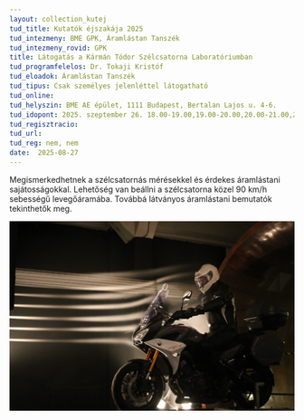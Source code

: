 ```yaml
---
layout: collection_kutej
tud_title: Kutatók éjszakája 2025
tud_intezmeny: BME GPK, Áramlástan Tanszék
tud_intezmeny_rovid: GPK
title: Látogatás a Kármán Tódor Szélcsatorna Laboratóriumban
tud_programfelelos: Dr. Tokaji Kristóf
tud_eloadok: Áramlástan Tanszék
tud_tipus: Csak személyes jelenléttel látogatható
tud_online: 
tud_helyszin: BME AE épület, 1111 Budapest, Bertalan Lajos u. 4-6.
tud_idopont: 2025. szeptember 26. 18.00-19.00,19.00-20.00,20.00-21.00,21.00-22.00
tud_regisztracio: 
tud_url: 
tud_reg: nem, nem
date:  2025-08-27
---
```


Megismerkedhetnek a szélcsatornás mérésekkel és érdekes áramlástani sajátosságokkal. Lehetőség van beállni a szélcsatorna közel 90 km/h sebességű levegőáramába. 
Továbbá látványos áramlástani bemutatók tekinthetők meg.

![Látogatás a Kármán Tódor Szélcsatorna Laboratóriumban](../2025/images/latogatas-a-karman-todor-szelcsatorna-laboratoriumban.JPG)

